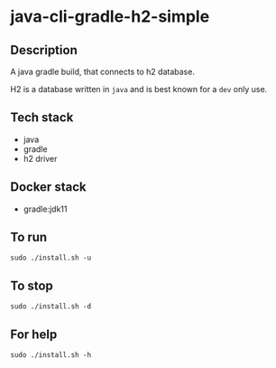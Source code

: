 # java-cli-gradle-h2-simple

## Description
A java gradle build, that connects to h2
database.

H2 is a database written in `java`
and is best known for a `dev` only
use.

## Tech stack
- java
- gradle
- h2 driver

## Docker stack
- gradle:jdk11

## To run
`sudo ./install.sh -u`

## To stop
`sudo ./install.sh -d`

## For help
`sudo ./install.sh -h`
